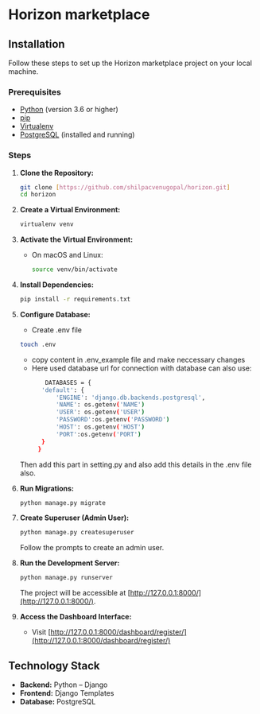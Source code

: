 # Horizon marketplace

## Installation

Follow these steps to set up the Horizon marketplace project on your local machine.

### Prerequisites

- [Python](https://www.python.org/) (version 3.6 or higher)
- [pip](https://pip.pypa.io/en/stable/)
- [Virtualenv](https://virtualenv.pypa.io/en/stable/)
- [PostgreSQL](https://www.postgresql.org/) (installed and running)

### Steps

1. **Clone the Repository:**

   ```bash
   git clone [https://github.com/shilpacvenugopal/horizon.git]
   cd horizon
   ```

2. **Create a Virtual Environment:**

   ```bash
   virtualenv venv
   ```

3. **Activate the Virtual Environment:**

   - On macOS and Linux:

     ```bash
     source venv/bin/activate
     ```

4. **Install Dependencies:**

   ```bash
   pip install -r requirements.txt
   ```

5. **Configure Database:**

   - Create .env file
    ```bash
   touch .env
   ```
   - copy content in .env_example file and make neccessary changes
   - Here used database url for connection with database can also use:
    ```bash
           DATABASES = {
          'default': {
              'ENGINE': 'django.db.backends.postgresql',
              'NAME': os.getenv('NAME')  
              'USER': os.getenv('USER')
              'PASSWORD':os.getenv('PASSWORD')
              'HOST': os.getenv('HOST')
              'PORT':os.getenv('PORT')
          }
         }
      ```

     Then add this part in setting.py and also add this details in the .env file also.
     
7. **Run Migrations:**

   ```bash
   python manage.py migrate
   ```

8. **Create Superuser (Admin User):**

   ```bash
   python manage.py createsuperuser
   ```

   Follow the prompts to create an admin user.

9. **Run the Development Server:**

   ```bash
   python manage.py runserver
   ```

   The project will be accessible at [http://127.0.0.1:8000/](http://127.0.0.1:8000/).


10. **Access the Dashboard Interface:**

    - Visit [http://127.0.0.1:8000/dashboard/register/](http://127.0.0.1:8000/dashboard/register/)


## Technology Stack

- **Backend:** Python – Django
- **Frontend:** Django Templates
- **Database:** PostgreSQL

